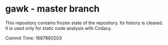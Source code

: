# gawk - master branch

This repository contains frozen state of the repository.
Its history is cleared. It is used only for static code
analysis with Codacy.

Commit Time: 1687860203